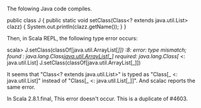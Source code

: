 The folowing Java code compiles.

public class J {
    public static void setClass(Class<? extends java.util.List> clazz) {
        System.out.println(clazz.getName());
    }
}

Then, in Scala REPL, the following type error occurs:

scala> J.setClass(classOf[java.util.ArrayList[_]])
<console>:8: error: type mismatch;
 found   : java.lang.Class[java.util.ArrayList[_]](classOf[java.util.ArrayList])
 required: java.lang.Class[_ <: java.util.List]
       J.setClass(classOf[java.util.ArrayList[_]])

It seems that "Class<? extends java.util.List>" is typed as "Class[_ <: java.util.List]" instead of "Class[_ <: java.util.List[_]]".
And scalac reports the same error.

In Scala 2.8.1.final, This error doesn't occur.
This is a duplicate of #4603.
